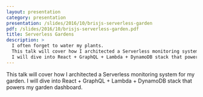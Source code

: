 ```yaml
---
layout: presentation
category: presentation
presentation: /slides/2016/10/brisjs-serverless-garden
pdf: /slides/2016/10/brisjs-serverless-garden.pdf
title: Serverless Gardens
description: >
  I often forget to water my plants.
  This talk will cover how I architected a Serverless monitoring system for my garden.
  I will dive into React + GraphQL + Lambda + DynamoDB stack that powers my garden dashboard.
---
```


This talk will cover how I architected a Serverless monitoring system for my garden.
I will dive into React + GraphQL + Lambda + DynamoDB stack that powers my garden dashboard.
